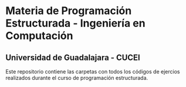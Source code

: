 # Materia de Programación Estructurada - Ingeniería en Computación
## Universidad de Guadalajara - CUCEI

Este repositorio contiene las carpetas con todos los códigos de ejercios realizados durante el curso de programación estructurada.

